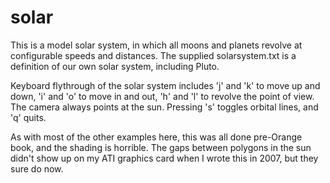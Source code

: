 solar
=========

This is a model solar system, in which all moons and planets revolve at configurable speeds and distances. The supplied solarsystem.txt is a definition of our own solar system, including Pluto.

Keyboard flythrough of the solar system includes 'j' and 'k' to move up and down, 'i' and 'o' to move in and out, 'h' and 'l' to revolve the point of view. The camera always points at the sun. Pressing 's' toggles orbital lines, and 'q' quits.

As with most of the other examples here, this was all done pre-Orange book, and the shading is horrible. The gaps between polygons in the sun didn't show up on my ATI graphics card when I wrote this in 2007, but they sure do now.

